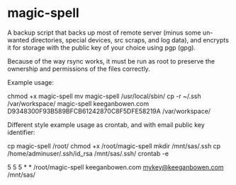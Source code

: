 # magic-spell

A backup script that backs up most of remote server (minus some un-wanted directories, special devices, src scraps, and log data), and encrypts it for storage with the public key of your choice using pgp (gpg).

Because of the way rsync works, it must be run as root to preserve the ownership and permissions of the files correctly.

Example usage:

chmod +x magic-spell
mv magic-spell /usr/local/sbin/
cp -r ~/.ssh /var/workspace/
magic-spell keeganbowen.com D9348300F93B589BFCB61242870C8F5DFE58219A /var/workspace/




Different style example usage as crontab, and with email public key identifier:

cp magic-spell /root/
chmod +x /root/magic-spell
mkdir /mnt/sas/.ssh
cp /home/adminuser/.ssh/id_rsa /mnt/sas/.ssh/
crontab -e

5 5 5 * * /root/magic-spell keeganbowen.com mykey@keeganbowen.com /mnt/sas/
